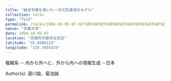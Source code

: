 ```yaml
---
title: "結合写像を用いた一次元交通流のモデル"
collection: talks
type: "Talk"
permalink: /talks/1994-10-05-07-%E7%B5%90%E5%90%88%E5%86%99%E5%83%8F%E3%82%92%E7%94%A8%E3%81%84%E3%81%9F%E4%B8%80%E6%AC%A1%E5%85%83%E4%BA%A4%E9%80%9A%E6%B5%81%E3%81%AE%E3%83%A2%E3%83%87%E3%83%AB
venue: "京都大学"
date: 1994-10-05-07
location: "京都府京都市左京区"
latitude: "35.0308115"
longitude: "135.7855329"
---
```


複雑系 -- 内から外へと、外から内への情報生成 --日本

Author(s): 湯川諭、菊池誠
